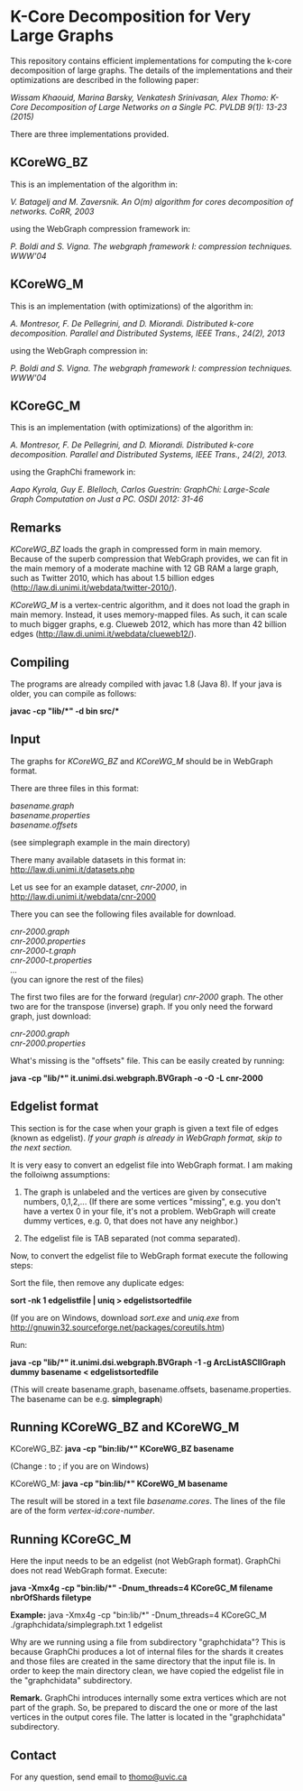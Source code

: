 K-Core Decomposition for Very Large Graphs
===

This repository contains efficient implementations for computing the k-core decomposition of large graphs. The details of the implementations and their optimizations are described in the following paper: 

*Wissam Khaouid, Marina Barsky, Venkatesh Srinivasan, Alex Thomo:
K-Core Decomposition of Large Networks on a Single PC. PVLDB 9(1): 13-23 (2015)*

There are three implementations provided.

KCoreWG_BZ
------

This is an implementation of the algorithm in: 

*V. Batagelj and M. Zaversnik. An O(m) algorithm for cores decomposition of networks. CoRR, 2003*

using the WebGraph compression framework in:

*P. Boldi and S. Vigna. The webgraph framework I: compression techniques. WWW'04*

KCoreWG_M
---

This is an implementation (with optimizations) of the algorithm in:

*A. Montresor, F. De Pellegrini, and D. Miorandi. Distributed k-core decomposition. Parallel and Distributed Systems, IEEE Trans., 24(2), 2013*

using the WebGraph compression in:

*P. Boldi and S. Vigna. The webgraph framework I: compression techniques. WWW'04*

KCoreGC_M
--

This is an implementation (with optimizations) of the algorithm in: 

*A. Montresor, F. De Pellegrini, and D. Miorandi. Distributed k-core decomposition. Parallel and Distributed Systems, IEEE Trans., 24(2), 2013.*

using the GraphChi framework in:

*Aapo Kyrola, Guy E. Blelloch, Carlos Guestrin:
GraphChi: Large-Scale Graph Computation on Just a PC. OSDI 2012: 31-46*


Remarks
--

*KCoreWG_BZ* loads the graph in compressed form in main memory. Because of the superb compression that WebGraph provides, we can fit in the main memory of a moderate machine with 12 GB RAM a large graph, such as Twitter 2010, which has about 1.5 billion edges (http://law.di.unimi.it/webdata/twitter-2010/). 

*KCoreWG_M* is a vertex-centric algorithm, and it does not load the graph in main memory. Instead, it uses memory-mapped files. As such, it can scale to much bigger graphs, e.g. Clueweb 2012, which has more than 42 billion edges
(http://law.di.unimi.it/webdata/clueweb12/).



Compiling
--
The programs are already compiled with javac 1.8 (Java 8). If your java is older, you can compile as follows:

__javac -cp "lib/\*" -d bin src/*__


Input
--

The graphs for *KCoreWG_BZ* and *KCoreWG_M* should be in WebGraph format.  

There are three files in this format: 

*basename.graph* <br>
*basename.properties* <br>
*basename.offsets*

(see simplegraph example in the main directory)

There many available datasets in this format in:
http://law.di.unimi.it/datasets.php

Let us see for an example dataset, *cnr-2000*, in 
http://law.di.unimi.it/webdata/cnr-2000

There you can see the following files available for download.

*cnr-2000.graph* <br>
*cnr-2000.properties* <br>
*cnr-2000-t.graph* <br>
*cnr-2000-t.properties* <br>
*...* <br>
(you can ignore the rest of the files)

The first two files are for the forward (regular) *cnr-2000* graph. The other two are for the transpose (inverse) graph. If you only need the forward graph, just download: 

*cnr-2000.graph* <br>
*cnr-2000.properties*

What's missing is the "offsets" file. This can be easily created by running:

__java -cp "lib/*" it.unimi.dsi.webgraph.BVGraph -o -O -L cnr-2000__


Edgelist format
--
This section is for the case when your graph is given a text file of edges (known as edgelist). *If your graph is already in WebGraph format, skip to the next section.* 

It is very easy to convert an edgelist file into WebGraph format. 
I am making the folloiwng assumptions: 

1. The graph is unlabeled and the vertices are given by consecutive numbers, 0,1,2,... (If there are some vertices "missing", e.g. you don't have a vertex 0 in your file, it's not a problem. WebGraph will create dummy vertices, e.g. 0, that does not have any neighbor.) 

2. The edgelist file is TAB separated (not comma separated). 

Now, to convert the edgelist file to WebGraph format execute the following steps: 

Sort the file, then remove any duplicate edges:

**sort -nk 1 edgelistfile | uniq > edgelistsortedfile**

(If you are on Windows, download *sort.exe* and *uniq.exe* from http://gnuwin32.sourceforge.net/packages/coreutils.htm)

Run: 

__java -cp "lib/*" it.unimi.dsi.webgraph.BVGraph -1 -g ArcListASCIIGraph dummy basename &lt; edgelistsortedfile__

(This will create basename.graph, basename.offsets, basename.properties.
The basename can be e.g. __simplegraph__)

Running KCoreWG_BZ and KCoreWG_M
--
KCoreWG_BZ:
__java -cp "bin:lib/*" KCoreWG_BZ basename__

(Change : to ; if you are on Windows)

KCoreWG_M:
__java -cp "bin:lib/*" KCoreWG_M basename__

The result will be stored in a text file _basename.cores_. The lines of the file are of the form _vertex-id:core-number_.

Running KCoreGC_M
--
Here the input needs to be an edgelist (not WebGraph format). GraphChi does not read WebGraph format. Execute:

__java -Xmx4g -cp "bin:lib/*" -Dnum_threads=4 KCoreGC_M filename nbrOfShards filetype__

__Example:__ 
java -Xmx4g -cp "bin:lib/*" -Dnum_threads=4 KCoreGC_M ./graphchidata/simplegraph.txt 1 edgelist

Why are we running using a file from subdirectory "graphchidata"? This is because GraphChi produces a lot of internal files for the shards it creates and those files are created in the same directory that the input file is. In order to keep the main directory clean, we have copied the edgelist file in the "graphchidata" subdirectory.

__Remark.__
GraphChi introduces internally some extra vertices which are not part of the graph. So, be prepared to discard the one or more of the last vertices in the output cores file. The latter is located in the "graphchidata" subdirectory.

Contact
--

For any question, send email to thomo@uvic.ca
